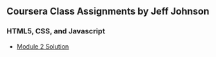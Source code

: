 ## Coursera Class Assignments by Jeff Johnson

### HTML5, CSS, and Javascript

* [Module 2 Solution](https://jpjohnsonjr.github.io/coursera-assignments/mod2solution/)
